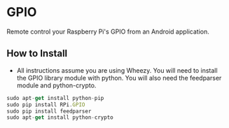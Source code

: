 GPIO
====
Remote control your Raspberry Pi's GPIO from an Android application.

## How to Install

 - All instructions assume you are using Wheezy.
You will need to install the GPIO library module with python.
You will also need the feedparser module and python-crypto.
```js
sudo apt-get install python-pip
sudo pip install RPi.GPIO
sudo pip install feedparser
sudo apt-get install python-crypto
```